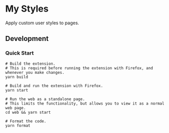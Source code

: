 # My Styles

Apply custom user styles to pages.

## Development

### Quick Start

```shell
# Build the extension.
# This is required before running the extension with Firefox, and whenever you make changes.
yarn build

# Build and run the extension with Firefox.
yarn start

# Run the web as a standalone page.
# This limits the functionality, but allows you to view it as a normal web page.
cd web && yarn start

# Format the code.
yarn format
```
